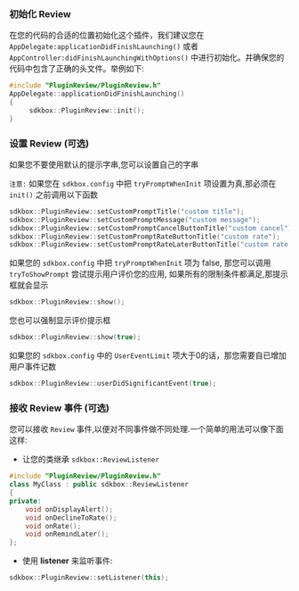 ### 初始化 Review
在您的代码的合适的位置初始化这个插件，我们建议您在 `AppDelegate:applicationDidFinishLaunching()` 或者 `AppController:didFinishLaunchingWithOptions()` 中进行初始化。并确保您的代码中包含了正确的头文件。举例如下:
```cpp
#include "PluginReview/PluginReview.h"
AppDelegate::applicationDidFinishLaunching()
{
     sdkbox::PluginReview::init();
}
```

### 设置 Review (可选)
如果您不要使用默认的提示字串,您可以设置自己的字串

`注意:` 如果您在 `sdkbox.config` 中把 `tryPromptWhenInit` 项设置为真,那必须在 `init()` 之前调用以下函数
```cpp
sdkbox::PluginReview::setCustomPromptTitle("custom title");
sdkbox::PluginReview::setCustomPromptMessage("custom message");
sdkbox::PluginReview::setCustomPromptCancelButtonTitle("custom cancel");
sdkbox::PluginReview::setCustomPromptRateButtonTitle("custom rate");
sdkbox::PluginReview::setCustomPromptRateLaterButtonTitle("custom rate later");
```

如果您的 `sdkbox.config` 中把 `tryPromptWhenInit` 项为 false, 那您可以调用 `tryToShowPrompt` 尝试提示用户评价您的应用,
如果所有的限制条件都满足,那提示框就会显示
```cpp
sdkbox::PluginReview::show();
```

您也可以强制显示评价提示框
```cpp
sdkbox::PluginReview::show(true);
```

如果您的 `sdkbox.config` 中的 `UserEventLimit` 项大于0的话，那您需要自已增加用户事件记数
```cpp
sdkbox::PluginReview::userDidSignificantEvent(true);
```

### 接收 Review 事件 (可选)
您可以接收 `Review` 事件,以便对不同事件做不同处理.一个简单的用法可以像下面这样:

* 让您的类继承 `sdkbox::ReviewListener`
```cpp
#include "PluginReview/PluginReview.h"
class MyClass : public sdkbox::ReviewListener
{
private:
    void onDisplayAlert();
    void onDeclineToRate();
    void onRate();
    void onRemindLater();
};
```

* 使用 __listener__ 来监听事件:
```cpp
sdkbox::PluginReview::setListener(this);
```

